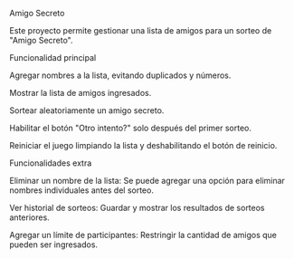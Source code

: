Amigo Secreto

Este proyecto permite gestionar una lista de amigos para un sorteo de "Amigo Secreto".

Funcionalidad principal

Agregar nombres a la lista, evitando duplicados y números.

Mostrar la lista de amigos ingresados.

Sortear aleatoriamente un amigo secreto.

Habilitar el botón "Otro intento?" solo después del primer sorteo.

Reiniciar el juego limpiando la lista y deshabilitando el botón de reinicio.

Funcionalidades extra

Eliminar un nombre de la lista: Se puede agregar una opción para eliminar nombres individuales antes del sorteo.

Ver historial de sorteos: Guardar y mostrar los resultados de sorteos anteriores.

Agregar un límite de participantes: Restringir la cantidad de amigos que pueden ser ingresados.

